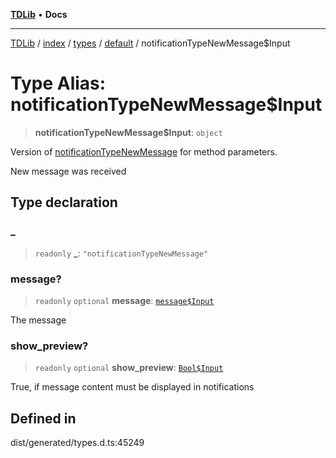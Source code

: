 [**TDLib**](../../../../../../README.md) • **Docs**

***

[TDLib](../../../../../../modules.md) / [index](../../../../../README.md) / [types](../../../README.md) / [default](../README.md) / notificationTypeNewMessage$Input

# Type Alias: notificationTypeNewMessage$Input

> **notificationTypeNewMessage$Input**: `object`

Version of [notificationTypeNewMessage](notificationTypeNewMessage.md) for method parameters.

New message was received

## Type declaration

### \_

> `readonly` **\_**: `"notificationTypeNewMessage"`

### message?

> `readonly` `optional` **message**: [`message$Input`](message$Input-1.md)

The message

### show\_preview?

> `readonly` `optional` **show\_preview**: [`Bool$Input`](Bool$Input.md)

True, if message content must be displayed in notifications

## Defined in

dist/generated/types.d.ts:45249
